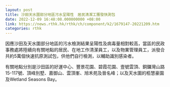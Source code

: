 ```yaml
---
layout: post
title: 沙田天水圍部分地區污水呈陽性　居民清潔工獲發快測包
date: 2022-12-09 16:48:08.000000000 +08:00
link: https://news.rthk.hk/rthk/ch/component/k2/1679147-20221209.htm
categories: rthk
---
```


因應沙田及天水圍部分地區的污水檢測結果呈陽性及病毒量相對較高，當區的民政事務處將陸續向有關地點的居民、在地工作清潔員工，以及物業管理員工，派發合共約5萬個快速抗原測試包，供他們自行檢測，以輔助識別感染者。

有關地點分別是沙田區的好運中心、豐景花園、碧霞花園、壹號雲頂、銅鑼灣山路15-117號、頂峰別墅、嘉御山、雲頂峯、旭禾苑及晉名峰；以及天水圍的栢慧豪園及Wetland Seasons Bay。
